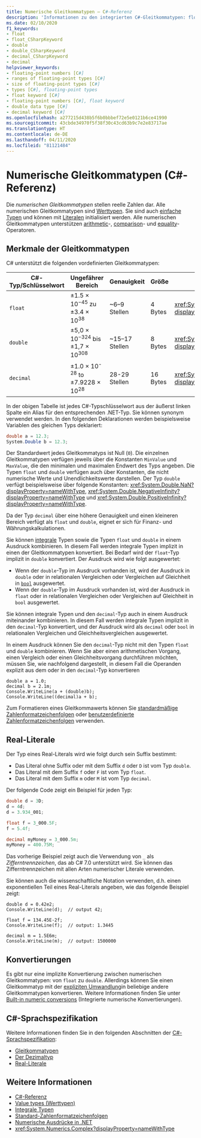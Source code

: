 ```yaml
---
title: Numerische Gleitkommatypen – C#-Referenz
description: 'Informationen zu den integrierten C#-Gleitkommatypen: float, double und decimal'
ms.date: 02/10/2020
f1_keywords:
- float
- float_CSharpKeyword
- double
- double_CSharpKeyword
- decimal_CSharpKeyword
- decimal
helpviewer_keywords:
- floating-point numbers [C#]
- ranges of floating-point types [C#]
- size of floating-point types [C#]
- types [C#], floating-point types
- float keyword [C#]
- floating-point numbers [C#], float keyword
- double data type [C#]
- decimal keyword [C#]
ms.openlocfilehash: a277215d438b5f6b0bbbef72e5e0121b6ce41990
ms.sourcegitcommit: 43cbde34970f5f38f30c43cd63b9c7e2e83717ae
ms.translationtype: HT
ms.contentlocale: de-DE
ms.lasthandoff: 04/11/2020
ms.locfileid: "81121484"
---
```

# <a name="floating-point-numeric-types-c-reference"></a>Numerische Gleitkommatypen (C#-Referenz)

Die *numerischen Gleitkommatypen* stellen reelle Zahlen dar. Alle numerischen Gleitkommatypen sind [Werttypen](value-types.md). Sie sind auch [einfache Typen](value-types.md#built-in-value-types) und können mit [Literalen](#real-literals) initialisiert werden. Alle numerischen Gleitkommatypen unterstützen [arithmetic](../operators/arithmetic-operators.md)-, [comparison](../operators/comparison-operators.md)- und [equality](../operators/equality-operators.md)-Operatoren.

## <a name="characteristics-of-the-floating-point-types"></a>Merkmale der Gleitkommatypen

C# unterstützt die folgenden vordefinierten Gleitkommatypen:
  
|C#-Typ/Schlüsselwort|Ungefährer Bereich|Genauigkeit|Größe|.NET-Typ|
|----------|-----------------------|---------------|--------------|--------------|
|`float`|±1.5 × 10<sup>−45</sup> zu ±3.4 × 10<sup>38</sup>|~6–9 Stellen|4 Bytes|<xref:System.Single?displayProperty=nameWithType>|
|`double`|±5,0 × 10<sup>−324</sup> bis ±1,7 × 10<sup>308</sup>|~15–17 Stellen|8 Bytes|<xref:System.Double?displayProperty=nameWithType>|
|`decimal`|±1.0 × 10<sup>-28</sup> to ±7.9228 × 10<sup>28</sup>|28-29 Stellen|16 Bytes|<xref:System.Decimal?displayProperty=nameWithType>|

In der obigen Tabelle ist jedes C#-Typschlüsselwort aus der äußerst linken Spalte ein Alias für den entsprechenden .NET-Typ. Sie können synonym verwendet werden. In den folgenden Deklarationen werden beispielsweise Variablen des gleichen Typs deklariert:

```csharp
double a = 12.3;
System.Double b = 12.3;
```

Der Standardwert jedes Gleitkommatyps ist Null (`0`). Die einzelnen Gleitkommatypen verfügen jeweils über die Konstanten `MinValue` und `MaxValue`, die den minimalen und maximalen Endwert des Typs angeben. Die Typen `float` und `double` verfügen auch über Konstanten, die nicht numerische Werte und Unendlichkeitswerte darstellen. Der Typ `double` verfügt beispielsweise über folgende Konstanten: <xref:System.Double.NaN?displayProperty=nameWithType>, <xref:System.Double.NegativeInfinity?displayProperty=nameWithType> und <xref:System.Double.PositiveInfinity?displayProperty=nameWithType>.

Da der Typ `decimal` über eine höhere Genauigkeit und einen kleineren Bereich verfügt als `float` und `double`, eignet er sich für Finanz- und Währungskalkulationen.

Sie können [integrale](integral-numeric-types.md) Typen sowie die Typen `float` und `double` in einem Ausdruck kombinieren. In diesem Fall werden integrale Typen implizit in einen der Gleitkommatypen konvertiert. Bei Bedarf wird der `float`-Typ implizit in `double` konvertiert. Der Ausdruck wird wie folgt ausgewertet:

- Wenn der `double`-Typ im Ausdruck vorhanden ist, wird der Ausdruck in `double` oder in relationalen Vergleichen oder Vergleichen auf Gleichheit in [`bool`](bool.md) ausgewertet.
- Wenn der `double`-Typ im Ausdruck vorhanden ist, wird der Ausdruck in `float` oder in relationalen Vergleichen oder Vergleichen auf Gleichheit in `bool` ausgewertet.

Sie können integrale Typen und den `decimal`-Typ auch in einem Ausdruck miteinander kombinieren. In diesem Fall werden integrale Typen implizit in den `decimal`-Typ konvertiert, und der Ausdruck wird als `decimal` oder `bool` in relationalen Vergleichen und Gleichheitsvergleichen ausgewertet.

In einem Ausdruck können Sie den `decimal`-Typ nicht mit den Typen `float` und `double` kombinieren. Wenn Sie aber einen arithmetischen Vorgang, einen Vergleich oder einen Gleichheitsvorgang durchführen möchten, müssen Sie, wie nachfolgend dargestellt, in diesem Fall die Operanden explizit aus dem oder in den `decimal`-Typ konvertieren

```csharp-interactive
double a = 1.0;
decimal b = 2.1m;
Console.WriteLine(a + (double)b);
Console.WriteLine((decimal)a + b);
```

Zum Formatieren eines Gleitkommawerts können Sie [standardmäßige Zahlenformatzeichenfolgen](../../../standard/base-types/standard-numeric-format-strings.md) oder [benutzerdefinierte Zahlenformatzeichenfolgen](../../../standard/base-types/custom-numeric-format-strings.md) verwenden.

## <a name="real-literals"></a>Real-Literale

Der Typ eines Real-Literals wird wie folgt durch sein Suffix bestimmt:

- Das Literal ohne Suffix oder mit dem Suffix `d` oder `D` ist vom Typ `double`.
- Das Literal mit dem Suffix `f` oder `F` ist vom Typ `float`.
- Das Literal mit dem Suffix `m` oder `M` ist vom Typ `decimal`.

Der folgende Code zeigt ein Beispiel für jeden Typ:

```csharp
double d = 3D;
d = 4d;
d = 3.934_001;

float f = 3_000.5F;
f = 5.4f;

decimal myMoney = 3_000.5m;
myMoney = 400.75M;
```

Das vorherige Beispiel zeigt auch die Verwendung von `_` als *Zifferntrennzeichen*, das ab C# 7.0 unterstützt wird. Sie können das Zifferntrennzeichen mit allen Arten numerischer Literale verwenden.

Sie können auch die wissenschaftliche Notation verwenden, d.h. einen exponentiellen Teil eines Real-Literals angeben, wie das folgende Beispiel zeigt:

```csharp-interactive
double d = 0.42e2;
Console.WriteLine(d);  // output 42;

float f = 134.45E-2f;
Console.WriteLine(f);  // output: 1.3445

decimal m = 1.5E6m;
Console.WriteLine(m);  // output: 1500000
```

## <a name="conversions"></a>Konvertierungen

Es gibt nur eine implizite Konvertierung zwischen numerischen Gleitkommatypen: von `float` zu `double`. Allerdings können Sie einen Gleitkommatyp mit der [expliziten Umwandlung](../operators/type-testing-and-cast.md#cast-expression)in beliebige andere Gleitkommatypen konvertieren. Weitere Informationen finden Sie unter [Built-in numeric conversions](numeric-conversions.md) (Integrierte numerische Konvertierungen).

## <a name="c-language-specification"></a>C#-Sprachspezifikation

Weitere Informationen finden Sie in den folgenden Abschnitten der [C#-Sprachspezifikation](~/_csharplang/spec/introduction.md):

- [Gleitkommatypen](~/_csharplang/spec/types.md#floating-point-types)
- [Der Dezimaltyp](~/_csharplang/spec/types.md#the-decimal-type)
- [Real-Literale](~/_csharplang/spec/lexical-structure.md#real-literals)

## <a name="see-also"></a>Weitere Informationen

- [C#-Referenz](../index.md)
- [Value types (Werttypen)](value-types.md)
- [Integrale Typen](integral-numeric-types.md)
- [Standard-Zahlenformatzeichenfolgen](../../../standard/base-types/standard-numeric-format-strings.md)
- [Numerische Ausdrücke in .NET](../../../standard/numerics.md)
- <xref:System.Numerics.Complex?displayProperty=nameWithType>
